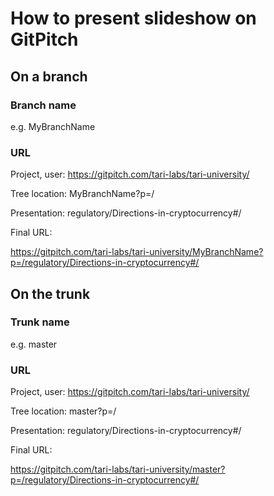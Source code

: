 # How to present slideshow on GitPitch

## On a branch
### Branch name 
e.g. MyBranchName

### URL
Project, user:   https://gitpitch.com/tari-labs/tari-university/

Tree location:   MyBranchName?p=/

Presentation:   regulatory/Directions-in-cryptocurrency#/

Final URL:

https://gitpitch.com/tari-labs/tari-university/MyBranchName?p=/regulatory/Directions-in-cryptocurrency#/

## On the trunk
### Trunk name
e.g. master
### URL
Project, user:   https://gitpitch.com/tari-labs/tari-university/

Tree location:   master?p=/

Presentation:    regulatory/Directions-in-cryptocurrency#/

Final URL:

https://gitpitch.com/tari-labs/tari-university/master?p=/regulatory/Directions-in-cryptocurrency#/
